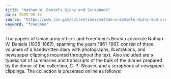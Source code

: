 ```yaml
---
title: "Nathan W. Daniels Diary and Scrapbook"
date: 2025-06-10
source: "https://www.loc.gov/collections/nathan-w-daniels-diary-and-scrapbook/about-this-collection/"
keyword: "freedmen"
---
```


The papers of Union army officer and Freedmen&rsquo;s Bureau advocate Nathan W. Daniels (1836-1867), spanning the years 1861-1867, consist of three volumes of a handwritten diary with photographs, illustrations, and newspaper clippings mounted throughout the text. Also included are a typescript of summaries and transcripts of the bulk of the diaries prepared by the donor of the collection, C. P. Weaver, and a scrapbook of newspaper clippings. The collection is presented online as follows:


